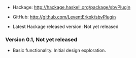 * Hackage: <http://hackage.haskell.org/package/sbvPlugin>
* GitHub:  <http://github.com/LeventErkok/sbvPlugin>

* Latest Hackage released version: Not yet released

### Version 0.1, Not yet released

  * Basic functionality. Initial design exploration.
